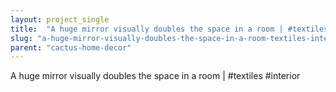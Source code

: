 ```yaml
---
layout: project_single
title:  "A huge mirror visually doubles the space in a room | #textiles #interior"
slug: "a-huge-mirror-visually-doubles-the-space-in-a-room-textiles-interior"
parent: "cactus-home-decor"
---
```

A huge mirror visually doubles the space in a room | #textiles #interior